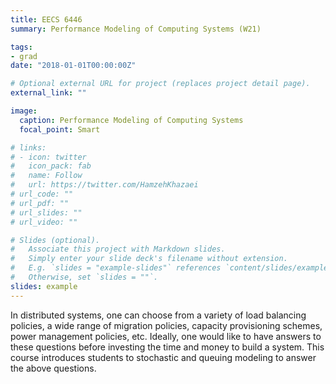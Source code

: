 ```yaml
---
title: EECS 6446
summary: Performance Modeling of Computing Systems (W21)

tags:
- grad
date: "2018-01-01T00:00:00Z"

# Optional external URL for project (replaces project detail page).
external_link: ""

image:
  caption: Performance Modeling of Computing Systems
  focal_point: Smart

# links:
# - icon: twitter
#   icon_pack: fab
#   name: Follow
#   url: https://twitter.com/HamzehKhazaei
# url_code: ""
# url_pdf: ""
# url_slides: ""
# url_video: ""

# Slides (optional).
#   Associate this project with Markdown slides.
#   Simply enter your slide deck's filename without extension.
#   E.g. `slides = "example-slides"` references `content/slides/example-slides.md`.
#   Otherwise, set `slides = ""`.
slides: example
---
```

In distributed systems, one can choose from a variety of load balancing policies, a wide range of migration policies, 
capacity provisioning schemes, power management policies, etc. Ideally, one would like to have answers to these questions 
before investing the time and money to build a system. This course introduces students to stochastic and queuing 
modeling to answer the above questions.
